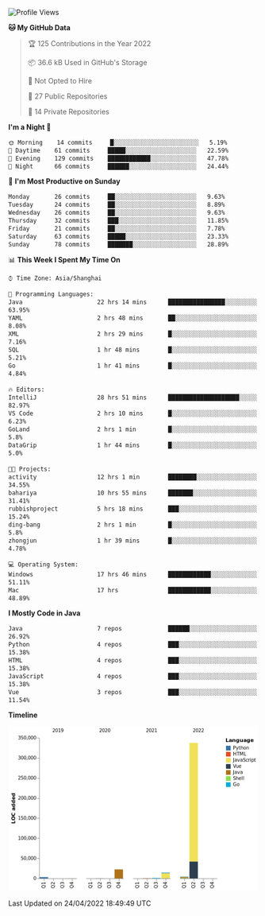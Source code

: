 <!--START_SECTION:waka-->
![Profile Views](http://img.shields.io/badge/Profile%20Views-1-blue)

**🐱 My GitHub Data** 

> 🏆 125 Contributions in the Year 2022
 > 
> 📦 36.6 kB Used in GitHub's Storage 
 > 
> 🚫 Not Opted to Hire
 > 
> 📜 27 Public Repositories 
 > 
> 🔑 14 Private Repositories  
 > 
**I'm a Night 🦉** 

```text
🌞 Morning    14 commits     █░░░░░░░░░░░░░░░░░░░░░░░░   5.19% 
🌆 Daytime    61 commits     █████░░░░░░░░░░░░░░░░░░░░   22.59% 
🌃 Evening    129 commits    ████████████░░░░░░░░░░░░░   47.78% 
🌙 Night      66 commits     ██████░░░░░░░░░░░░░░░░░░░   24.44%

```
📅 **I'm Most Productive on Sunday** 

```text
Monday       26 commits     ██░░░░░░░░░░░░░░░░░░░░░░░   9.63% 
Tuesday      24 commits     ██░░░░░░░░░░░░░░░░░░░░░░░   8.89% 
Wednesday    26 commits     ██░░░░░░░░░░░░░░░░░░░░░░░   9.63% 
Thursday     32 commits     ███░░░░░░░░░░░░░░░░░░░░░░   11.85% 
Friday       21 commits     ██░░░░░░░░░░░░░░░░░░░░░░░   7.78% 
Saturday     63 commits     █████░░░░░░░░░░░░░░░░░░░░   23.33% 
Sunday       78 commits     ███████░░░░░░░░░░░░░░░░░░   28.89%

```


📊 **This Week I Spent My Time On** 

```text
⌚︎ Time Zone: Asia/Shanghai

💬 Programming Languages: 
Java                     22 hrs 14 mins      ████████████████░░░░░░░░░   63.95% 
YAML                     2 hrs 48 mins       ██░░░░░░░░░░░░░░░░░░░░░░░   8.08% 
XML                      2 hrs 29 mins       █░░░░░░░░░░░░░░░░░░░░░░░░   7.16% 
SQL                      1 hr 48 mins        █░░░░░░░░░░░░░░░░░░░░░░░░   5.21% 
Go                       1 hr 41 mins        █░░░░░░░░░░░░░░░░░░░░░░░░   4.84%

🔥 Editors: 
IntelliJ                 28 hrs 51 mins      ████████████████████░░░░░   82.97% 
VS Code                  2 hrs 10 mins       █░░░░░░░░░░░░░░░░░░░░░░░░   6.23% 
GoLand                   2 hrs 1 min         █░░░░░░░░░░░░░░░░░░░░░░░░   5.8% 
DataGrip                 1 hr 44 mins        █░░░░░░░░░░░░░░░░░░░░░░░░   5.0%

🐱‍💻 Projects: 
activity                 12 hrs 1 min        ████████░░░░░░░░░░░░░░░░░   34.55% 
bahariya                 10 hrs 55 mins      ███████░░░░░░░░░░░░░░░░░░   31.41% 
rubbishproject           5 hrs 18 mins       ███░░░░░░░░░░░░░░░░░░░░░░   15.24% 
ding-bang                2 hrs 1 min         █░░░░░░░░░░░░░░░░░░░░░░░░   5.8% 
zhongjun                 1 hr 39 mins        █░░░░░░░░░░░░░░░░░░░░░░░░   4.78%

💻 Operating System: 
Windows                  17 hrs 46 mins      ████████████░░░░░░░░░░░░░   51.11% 
Mac                      17 hrs              ████████████░░░░░░░░░░░░░   48.89%

```

**I Mostly Code in Java** 

```text
Java                     7 repos             ██████░░░░░░░░░░░░░░░░░░░   26.92% 
Python                   4 repos             ███░░░░░░░░░░░░░░░░░░░░░░   15.38% 
HTML                     4 repos             ███░░░░░░░░░░░░░░░░░░░░░░   15.38% 
JavaScript               4 repos             ███░░░░░░░░░░░░░░░░░░░░░░   15.38% 
Vue                      3 repos             ███░░░░░░░░░░░░░░░░░░░░░░   11.54%

```


**Timeline**

![Chart not found](https://raw.githubusercontent.com/youtiaoguagua/youtiaoguagua/master/charts/bar_graph.png) 


 Last Updated on 24/04/2022 18:49:49 UTC
<!--END_SECTION:waka-->